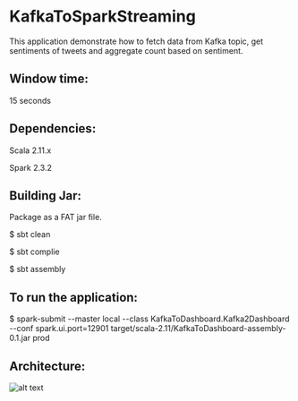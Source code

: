 # KafkaToSparkStreaming
This application demonstrate how to fetch data from Kafka topic, get sentiments of tweets and aggregate count based on sentiment.

## Window time:
15 seconds

## Dependencies:

Scala 2.11.x

Spark 2.3.2

## Building Jar:
Package as a FAT jar file.

 $ sbt clean
 
 $ sbt complie
 
 $ sbt assembly

## To run the application:
$ spark-submit --master local --class KafkaToDashboard.Kafka2Dashboard --conf spark.ui.port=12901 target/scala-2.11/KafkaToDashboard-assembly-0.1.jar prod

## Architecture:

![alt text](https://raw.githubusercontent.com/sdp1992/KafkaToSparkStreaming/master/diagram.png)
